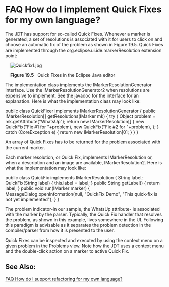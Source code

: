

FAQ How do I implement Quick Fixes for my own language?
=======================================================

The JDT has support for so-called Quick Fixes. Whenever a marker is generated, a set of resolutions is associated with it for users to click on and choose an automatic fix of the problem as shown in Figure 19.5. Quick Fixes are implemented through the org.eclipse.ui.ide.markerResolution extension point:

   <extension point="org.eclipse.ui.ide.markerResolution">
      <markerResolutionGenerator
         markerType="org.eclipse.core.resources.problemmarker"
         class="org.eclipse.escript.quickfix.QuickFixer"/>
   </extension>

  
    ![Quickfix1.jpg](https://raw.githubusercontent.com/eclipse/gef-classic/master/docs/images/Quickfix1.jpg)

    **Figure 19.5**   Quick Fixes in the Eclipse Java editor

  

The implementation class implements the IMarkerResolutionGenerator interface. Use the IMarkerResolutionGenerator2 when resolutions are expensive to implement. See the javadoc for the interface for an explanation. Here is what the implementation class may look like:

   public class QuickFixer implements IMarkerResolutionGenerator {
      public IMarkerResolution\[\] getResolutions(IMarker mk) {
         try {
            Object problem = mk.getAttribute("WhatsUp");
            return new IMarkerResolution\[\] {
               new QuickFix("Fix #1 for "+problem),
               new QuickFix("Fix #2 for "+problem),
            };
         }
         catch (CoreException e) {
            return new IMarkerResolution\[0\];
         }
      }
   }

An array of Quick Fixes has to be returned for the problem associated with the current marker.

Each marker resolution, or Quick Fix, implements IMarkerResolution or, when a description and an image are available, IMarkerResolution2. Here is what the implementation may look like:

   public class QuickFix implements IMarkerResolution {
      String label;
      QuickFix(String label) {
         this.label = label;
      }
      public String getLabel() {
         return label;
      }
      public void run(IMarker marker) {
         MessageDialog.openInformation(null, "QuickFix Demo",
            "This quick-fix is not yet implemented");
      }
   }

The problem indicator-in our sample, the WhatsUp attribute- is associated with the marker by the parser. Typically, the Quick Fix handler that resolves the problem, as shown in this example, lives somewhere in the UI. Following this paradigm is advisable as it separates the problem detection in the compiler/parser from how it is presented to the user.

Quick Fixes can be inspected and executed by using the context menu on a given problem in the Problems view. Note how the JDT uses a context menu and the double-click action on a marker to active Quick Fix.

See Also:
---------

[FAQ How do I support refactoring for my own language?](./FAQ_How_do_I_support_refactoring_for_my_own_language.md "FAQ How do I support refactoring for my own language?")

